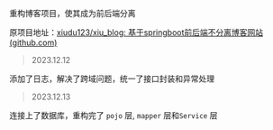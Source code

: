 重构博客项目，使其成为前后端分离

原项目地址：[xiudu123/xiu_blog: 基于springboot前后端不分离博客网站 (github.com)](https://github.com/xiudu123/xiu_blog) 



> 2023.12.12

添加了日志，解决了跨域问题，统一了接口封装和异常处理

> 2023.12.13

连接上了数据库，重构完了 `pojo` 层, `mapper` 层和`Service` 层